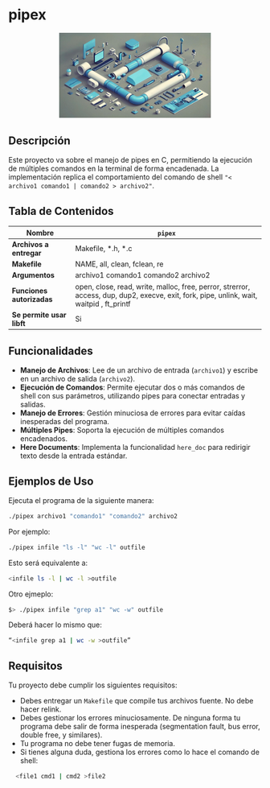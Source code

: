 # pipex

<p align="center">
  <img src="pipex.jpg" style="width:60%; margin:auto;" />
</p>

## Descripción

Este proyecto va sobre el manejo de pipes en C, permitiendo la ejecución de múltiples comandos en la terminal de forma encadenada. La implementación replica el comportamiento del comando de shell `"< archivo1 comando1 | comando2 > archivo2"`.

## Tabla de Contenidos

| **Nombre**                         | **`pipex`**                               |
|-----------------------------------------------|-------------------------------------|
| **Archivos a entregar**                       | Makefile, *.h, *.c                 |
| **Makefile**                                  | NAME, all, clean, fclean, re       |
| **Argumentos**                                | archivo1 comando1 comando2 archivo2 |
| **Funciones autorizadas**                     | open, close, read, write, malloc, free, perror, strerror, access, dup, dup2, execve, exit, fork, pipe, unlink, wait, waitpid , ft_printf|
| **Se permite usar libft**                     | Si                                 |

## Funcionalidades

- **Manejo de Archivos**: Lee de un archivo de entrada (`archivo1`) y escribe en un archivo de salida (`archivo2`).
- **Ejecución de Comandos**: Permite ejecutar dos o más comandos de shell con sus parámetros, utilizando pipes para conectar entradas y salidas.
- **Manejo de Errores**: Gestión minuciosa de errores para evitar caídas inesperadas del programa.
- **Múltiples Pipes**: Soporta la ejecución de múltiples comandos encadenados.
- **Here Documents**: Implementa la funcionalidad `here_doc` para redirigir texto desde la entrada estándar.

## Ejemplos de Uso

Ejecuta el programa de la siguiente manera:

```bash
./pipex archivo1 "comando1" "comando2" archivo2
```
Por ejemplo:
```bash
./pipex infile "ls -l" "wc -l" outfile
```
Esto será equivalente a:
```bash
<infile ls -l | wc -l >outfile
```
Otro ejmeplo:
```bash
$> ./pipex infile "grep a1" "wc -w" outfile
```
Deberá hacer lo mismo que:
```bash
“<infile grep a1 | wc -w >outfile”
```
## Requisitos

Tu proyecto debe cumplir los siguientes requisitos:

- Debes entregar un `Makefile` que compile tus archivos fuente. No debe hacer relink.
- Debes gestionar los errores minuciosamente. De ninguna forma tu programa debe salir de forma inesperada (segmentation fault, bus error, double free, y similares).
- Tu programa no debe tener fugas de memoria.
- Si tienes alguna duda, gestiona los errores como lo hace el comando de shell:
```bash
  <file1 cmd1 | cmd2 >file2
```
